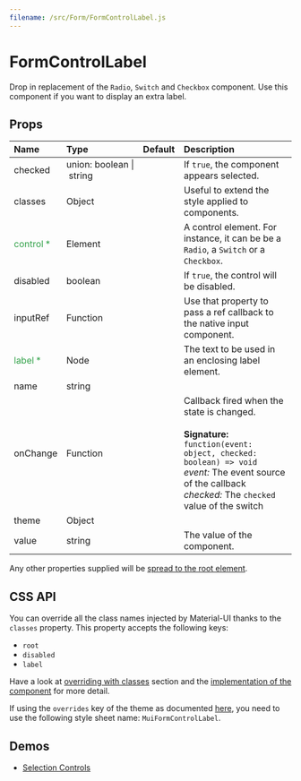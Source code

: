 ```yaml
---
filename: /src/Form/FormControlLabel.js
---
```


<!--- This documentation is automatically generated, do not try to edit it. -->

# FormControlLabel

Drop in replacement of the `Radio`, `Switch` and `Checkbox` component.
Use this component if you want to display an extra label.

## Props

| Name | Type | Default | Description |
|:-----|:-----|:--------|:------------|
| checked | union:&nbsp;boolean&nbsp;&#124;<br>&nbsp;string<br> |  | If `true`, the component appears selected. |
| classes | Object |  | Useful to extend the style applied to components. |
| <span style="color: #31a148">control *</span> | Element |  | A control element. For instance, it can be be a `Radio`, a `Switch` or a `Checkbox`. |
| disabled | boolean |  | If `true`, the control will be disabled. |
| inputRef | Function |  | Use that property to pass a ref callback to the native input component. |
| <span style="color: #31a148">label *</span> | Node |  | The text to be used in an enclosing label element. |
| name | string |  |  |
| onChange | Function |  | Callback fired when the state is changed.<br><br>**Signature:**<br>`function(event: object, checked: boolean) => void`<br>*event:* The event source of the callback<br>*checked:* The `checked` value of the switch |
| theme | Object |  |  |
| value | string |  | The value of the component. |

Any other properties supplied will be [spread to the root element](/customization/api#spread).

## CSS API

You can override all the class names injected by Material-UI thanks to the `classes` property.
This property accepts the following keys:
- `root`
- `disabled`
- `label`

Have a look at [overriding with classes](/customization/overrides#overriding-with-classes) section
and the [implementation of the component](https://github.com/callemall/material-ui/tree/v1-beta/src/Form/FormControlLabel.js)
for more detail.

If using the `overrides` key of the theme as documented
[here](/customization/themes#customizing-all-instances-of-a-component-type),
you need to use the following style sheet name: `MuiFormControlLabel`.

## Demos

- [Selection Controls](/demos/selection-controls)

